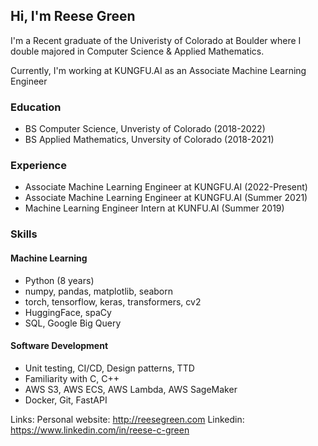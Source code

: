 ## Hi, I'm Reese Green
I'm a Recent graduate of the Univeristy of Colorado at Boulder
where I double majored in Computer Science & Applied Mathematics.

Currently, I'm working at KUNGFU.AI as an Associate Machine Learning Engineer

### Education
- BS Computer Science, Unveristy of Colorado (2018-2022)
- BS Applied Mathematics, Unversity of Colorado (2018-2021)

### Experience
- Associate Machine Learning Engineer at KUNGFU.AI (2022-Present)
- Associate Machine Learning Engineer at KUNGFU.AI (Summer 2021)
- Machine Learning Engineer Intern at KUNFU.AI (Summer 2019)

### Skills

#### Machine Learning
- Python (8 years)
- numpy, pandas, matplotlib, seaborn
- torch, tensorflow, keras, transformers, cv2
- HuggingFace, spaCy
- SQL, Google Big Query

#### Software Development
- Unit testing, CI/CD, Design patterns, TTD
- Familiarity with C, C++
- AWS S3, AWS ECS, AWS Lambda, AWS SageMaker
- Docker, Git, FastAPI


Links:
Personal website: http://reesegreen.com
Linkedin: https://www.linkedin.com/in/reese-c-green
